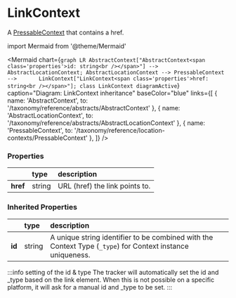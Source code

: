 # LinkContext

A [PressableContext](/taxonomy/reference/location-contexts/PressableContext) that contains a href.

import Mermaid from '@theme/Mermaid'

<Mermaid chart={`
    graph LR
      AbstractContext["AbstractContext<span class='properties'>id: string<br /></span>"] --> AbstractLocationContext;
      AbstractLocationContext --> PressableContext -->       LinkContext["LinkContext<span class='properties'>href: string<br /></span>"];
    class LinkContext diagramActive
  `}
  caption="Diagram: LinkContext inheritance"
  baseColor="blue"
  links={[
{ name: 'AbstractContext', to: '/taxonomy/reference/abstracts/AbstractContext' }, { name: 'AbstractLocationContext', to: '/taxonomy/reference/abstracts/AbstractLocationContext' }, { name: 'PressableContext', to: '/taxonomy/reference/location-contexts/PressableContext' },   ]}
/>

### Properties

|          | type   | description                    |
|:---------|:-------|:-------------------------------|
| **href** | string | URL (href) the link points to. |
### Inherited Properties

|        | type   | description                                                                                                |
|:-------|:-------|:-----------------------------------------------------------------------------------------------------------|
| **id** | string | A unique string identifier to be combined with the Context Type (`_type`) for Context instance uniqueness. |

:::info setting of the id & type
The tracker will automatically set the id and _type based on the link element. When this is not possible on a specific platform, it will ask for a manual id and _type to be set.
:::
